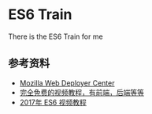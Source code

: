 # ES6 Train

There is the ES6 Train for me

## 参考资料

- [Mozilla Web Deployer Center](https://developer.mozilla.org/en-US/docs/Web)
- [完全免费的视频教程，有前端，后端等等](https://www.codecasts.com)
- [2017年 ES6 视频教程](https://www.codecasts.com/series/es6-from-scratch)